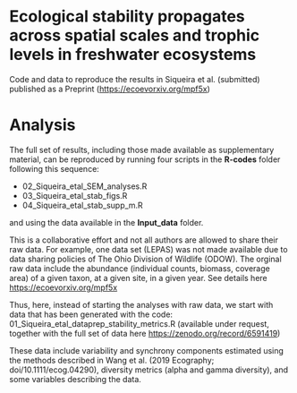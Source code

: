 # Ecological stability propagates across spatial scales and trophic levels in freshwater ecosystems

Code and data to reproduce the results in Siqueira et al. (submitted) published as a Preprint (https://ecoevorxiv.org/mpf5x)

# Analysis

The full set of results, including those made available as supplementary material, can be reproduced by running four scripts in the **R-codes** folder following this sequence:

- 02_Siqueira_etal_SEM_analyses.R
- 03_Siqueira_etal_stab_figs.R 
- 04_Siqueira_etal_stab_supp_m.R

and using the data available in the **Input_data** folder.

This is a collaborative effort and not all authors are allowed to share their raw data. For example, one data set (LEPAS) was not made available due to data sharing policies of The Ohio Division of Wildlife (ODOW). The orginal raw data include the abundance (individual counts, biomass, coverage area) of a given taxon, at a given site, in a given year. See details here https://ecoevorxiv.org/mpf5x

Thus, here, instead of starting the analyses with raw data, we start with data that has been generated with the code: 01_Siqueira_etal_dataprep_stability_metrics.R (available under request, together with the full set of data here https://zenodo.org/record/6591419)

These data include variability and synchrony components estimated using the methods described in Wang et al. (2019 Ecography; doi/10.1111/ecog.04290), diversity metrics (alpha and gamma diversity), and some variables describing the data. 
